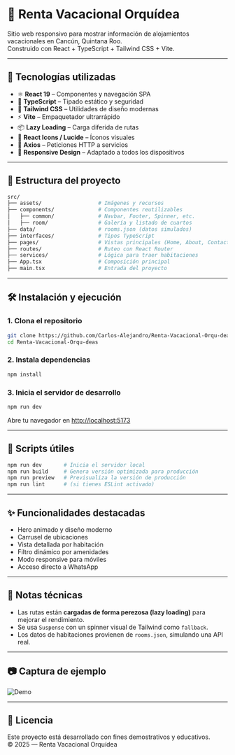 # 🌺 Renta Vacacional Orquídea

Sitio web responsivo para mostrar información de alojamientos vacacionales en Cancún, Quintana Roo.  
Construido con React + TypeScript + Tailwind CSS + Vite.

---

## 🚀 Tecnologías utilizadas

- ⚛️ **React 19** – Componentes y navegación SPA
- 🧠 **TypeScript** – Tipado estático y seguridad
- 💨 **Tailwind CSS** – Utilidades de diseño modernas
- ⚡ **Vite** – Empaquetador ultrarrápido
- 📦 **Lazy Loading** – Carga diferida de rutas
- 🎨 **React Icons / Lucide** – Íconos visuales
- 🔁 **Axios** – Peticiones HTTP a servicios
- 📱 **Responsive Design** – Adaptado a todos los dispositivos

---

## 📁 Estructura del proyecto

```bash
src/
├── assets/                  # Imágenes y recursos
├── components/              # Componentes reutilizables
│   ├── common/              # Navbar, Footer, Spinner, etc.
│   ├── room/                # Galería y listado de cuartos
├── data/                    # rooms.json (datos simulados)
├── interfaces/              # Tipos TypeScript
├── pages/                   # Vistas principales (Home, About, Contact, Rooms)
├── routes/                  # Ruteo con React Router
├── services/                # Lógica para traer habitaciones
├── App.tsx                  # Composición principal
├── main.tsx                 # Entrada del proyecto
```

---

## 🛠️ Instalación y ejecución

### 1. Clona el repositorio

```bash
git clone https://github.com/Carlos-Alejandro/Renta-Vacacional-Orqu-deas.git
cd Renta-Vacacional-Orqu-deas
```

### 2. Instala dependencias

```bash
npm install
```

### 3. Inicia el servidor de desarrollo

```bash
npm run dev
```

Abre tu navegador en [http://localhost:5173](http://localhost:5173)

---

## 🧼 Scripts útiles

```bash
npm run dev       # Inicia el servidor local
npm run build     # Genera versión optimizada para producción
npm run preview   # Previsualiza la versión de producción
npm run lint      # (si tienes ESLint activado)
```

---

## ✨ Funcionalidades destacadas

- Hero animado y diseño moderno
- Carrusel de ubicaciones
- Vista detallada por habitación
- Filtro dinámico por amenidades
- Modo responsive para móviles
- Acceso directo a WhatsApp

---

## 📌 Notas técnicas

- Las rutas están **cargadas de forma perezosa (lazy loading)** para mejorar el rendimiento.
- Se usa `Suspense` con un spinner visual de Tailwind como `fallback`.
- Los datos de habitaciones provienen de `rooms.json`, simulando una API real.

---

## 📷 Captura de ejemplo

![Demo](https://live.staticflickr.com/65535/54475877739_d93bc31366_b.jpg)

---

## 📄 Licencia

Este proyecto está desarrollado con fines demostrativos y educativos.  
© 2025 — Renta Vacacional Orquídea